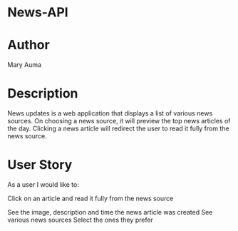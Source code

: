 # News-API
# Author
Mary Auma
# Description
News updates is a web application that displays a list of various news sources. On choosing a news source, it will preview the top news articles of the day. Clicking a news article will redirect the user to read it fully from the news source. 
# User Story
As a user I would like to:

Click on an article and read it fully from the news source

See the image, description and time the news article was created
See various news sources
Select the ones they prefer
